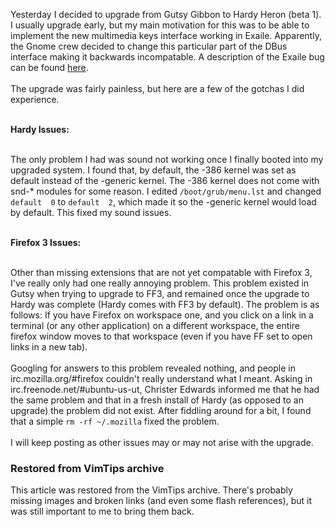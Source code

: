 <!-- :metadata:

title: Ubuntu Hardy and Firefox 3
tags: Linux
publishedAt: 2008-03-25T17:57:26-07:00
summary:

Yesterday I decided to upgrade from Gutsy Gibbon to Hardy Heron (beta 1).  I
usually upgrade early, but my main motivation for this was to be able to
implement the new multimedia keys interface working in Exaile.  Apparently, the
Gnome crew decided to change this particular part of the DBus interface making
it backwards incompatable.  A description of the Exaile bug can be found <a
href='https://bugs.launchpad.net/exaile/+bug/191428'>here</a>...

-->

Yesterday I decided to upgrade from Gutsy Gibbon to Hardy Heron (beta 1).  I
usually upgrade early, but my main motivation for this was to be able to
implement the new multimedia keys interface working in Exaile.  Apparently, the
Gnome crew decided to change this particular part of the DBus interface making
it backwards incompatable.  A description of the Exaile bug can be found <a
href='https://bugs.launchpad.net/exaile/+bug/191428'>here</a>.<br /><br />
The upgrade was fairly painless, but here are a few of the gotchas I did
experience.<br /><br />

<b>Hardy Issues:</b><br /><br />

The only problem I had was sound not working once I finally booted into my
upgraded system.  I found that, by default, the -386 kernel was set as default
instead of the -generic kernel.  The -386 kernel does not come with snd-*
modules for some reason.  I edited `/boot/grub/menu.lst` and changed `default  0`
to `default  2`, which made it so the -generic kernel would load by default.
This fixed my sound issues.<br /><br />

<b>Firefox 3 Issues:</b><br /><br />

Other than missing extensions that are not yet compatable with Firefox 3, I've
really only had one really annoying problem.  This problem existed in Gutsy
when trying to upgrade to FF3, and remained once the upgrade to Hardy was
complete (Hardy comes with FF3 by default).  The problem is as follows:  If you
have Firefox on workspace one, and you click on a link in a terminal (or any
other application) on a different workspace, the entire firefox window moves to
that workspace (even if you have FF set to open links in a new tab).<br /><br
/>
 Googling for answers to this problem revealed nothing, and people in
irc.mozilla.org/#firefox couldn't really understand what I meant.  Asking in
irc.freenode.net/#ubuntu-us-ut, Christer Edwards informed me that he had the
same problem and that in a fresh install of Hardy (as opposed to an upgrade)
the problem did not exist.  After fiddling around for a bit, I found that a
simple `rm -rf ~/.mozilla` fixed the problem.<br /><br />
 I will keep posting
as other issues may or may not arise with the upgrade.

<div class="restored-from-archive">
  <h3>Restored from VimTips archive</h3>
  <p>
  This article was restored from the VimTips archive. There's probably
  missing images and broken links (and even some flash references), but it
  was still important to me to bring them back.
  </p>
</div>
